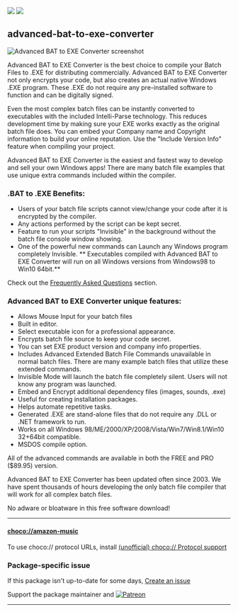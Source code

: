 [![](https://img.shields.io/chocolatey/v/advanced-bat-to-exe-converter?color=green&label=advanced-bat-to-exe-converter)](https://chocolatey.org/packages/advanced-bat-to-exe-converter) [![](https://img.shields.io/chocolatey/dt/advanced-bat-to-exe-converter)](https://chocolatey.org/packages/advanced-bat-to-exe-converter)

## advanced-bat-to-exe-converter

![Advanced BAT to EXE Converter screenshot](https://cdn.jsdelivr.net/gh/tunisiano187/Chocolatey-packages@9f5d14a75e75813ceeb55153d011b09b399d960a/automatic/advanced-bat-to-exe-converter/advanced-bat-to-exe-converter_screenshot.png)

Advanced BAT to EXE Converter is the best choice to compile your Batch Files to .EXE for distributing commercially.  Advanced BAT to EXE Converter not only encrypts your code, but also creates an actual native Windows .EXE program.  These .EXE do not require any pre-installed software to function and can be digitally signed. 

Even the most complex batch files can be instantly converted to executables with the included Intelli-Parse technology.  This reduces development time by making sure your EXE works exactly as the original batch file does.  You can embed your Company name and Copyright information to build your online reputation.  Use the "Include Version Info" feature when compiling your project. 

Advanced BAT to EXE Converter is the easiest and fastest way to develop and sell your own Windows apps!  There are many batch file examples that use unique extra commands included within the compiler. 

### .BAT to .EXE Benefits:   
    
* Users of your batch file scripts cannot view/change your code after it is encrypted by the compiler.
* Any actions performed by the script can be kept secret.
* Feature to run your scripts "Invisible" in the background without the batch file console window showing.
* One of the powerful new commands can Launch any Windows program completely Invisible.
** Executables compiled with Advanced BAT to EXE Converter will run on all Windows versions from Windows98 to Win10 64bit.**

Check out the [Frequently Asked Questions](http://www.battoexeconverter.com/#FAQ) section.

### Advanced BAT to EXE Converter unique features:
* Allows Mouse Input for your batch files
* Built in editor.
* Select executable icon for a professional appearance.
* Encrypts batch file source to keep your code secret.
* You can set EXE product version and company info properties.
* Includes Advanced Extended Batch File Commands unavailable in normal batch files. There are many example batch files that utilize these extended commands.
* Invisible Mode will launch the batch file completely silent. Users will not know any program was launched.
* Embed and Encrypt additional dependency files (images, sounds, .exe)
* Useful for creating installation packages.
* Helps automate repetitive tasks.
* Generated .EXE are stand-alone files that do not require any .DLL or .NET framework to run.
* Works on all Windows 98/ME/2000/XP/2008/Vista/Win7/Win8.1/Win10 32+64bit compatible.
* MSDOS compile option.

All of the advanced commands are available in both the FREE and PRO ($89.95) version. 	

Advanced BAT to EXE Converter has been updated often since 2003. We have spent thousands of hours developing the only batch file compiler that will work for all complex batch files. 

No adware or bloatware in this free software download!

---

#### [choco://amazon-music](choco://amazon-music)
To use choco:// protocol URLs, install [(unofficial) choco:// Protocol support ](https://chocolatey.org/packages/choco-protocol-support)

### Package-specific issue
If this package isn't up-to-date for some days, [Create an issue](https://github.com/tunisiano187/Chocolatey-packages/issues/new/choose)

Support the package maintainer and [![Patreon](https://cdn.jsdelivr.net/gh/tunisiano187/Chocolatey-packages@d15c4e19c709e7148588d4523ffc6dd3cd3c7e5e/icons/patreon.png)](https://www.patreon.com/tunisiano)

---
